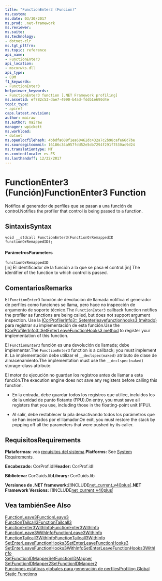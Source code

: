 ```yaml
---
title: "FunctionEnter3 (Función)"
ms.custom: 
ms.date: 03/30/2017
ms.prod: .net-framework
ms.reviewer: 
ms.suite: 
ms.technology:
- dotnet-clr
ms.tgt_pltfrm: 
ms.topic: reference
api_name:
- FunctionEnter3
api_location:
- mscorwks.dll
api_type:
- COM
f1_keywords:
- FunctionEnter3
helpviewer_keywords:
- FunctionEnter3 function [.NET Framework profiling]
ms.assetid: ef782c53-dae7-4990-b4ad-fddb1e690d4e
topic_type:
- apiref
caps.latest.revision: 
author: mairaw
ms.author: mairaw
manager: wpickett
ms.workload:
- dotnet
ms.openlocfilehash: 4bbdfa608f1ea60462dc432a7c2b98cafe66d7be
ms.sourcegitcommit: 16186c34a957fdd52e5db7294f291f7530ac9d24
ms.translationtype: MT
ms.contentlocale: es-ES
ms.lasthandoff: 12/22/2017
---
```

# <a name="functionenter3-function"></a><span data-ttu-id="96c50-102">FunctionEnter3 (Función)</span><span class="sxs-lookup"><span data-stu-id="96c50-102">FunctionEnter3 Function</span></span>
<span data-ttu-id="96c50-103">Notifica al generador de perfiles que se pasan a una función de control.</span><span class="sxs-lookup"><span data-stu-id="96c50-103">Notifies the profiler that control is being passed to a function.</span></span>  
  
## <a name="syntax"></a><span data-ttu-id="96c50-104">Sintaxis</span><span class="sxs-lookup"><span data-stu-id="96c50-104">Syntax</span></span>  
  
```  
void __stdcall FunctionEnter3(FunctionOrRemappedID functionOrRemappedID);  
```  
  
#### <a name="parameters"></a><span data-ttu-id="96c50-105">Parámetros</span><span class="sxs-lookup"><span data-stu-id="96c50-105">Parameters</span></span>  
 `functionOrRemappedID`  
 <span data-ttu-id="96c50-106">[in] El identificador de la función a la que se pasa el control.</span><span class="sxs-lookup"><span data-stu-id="96c50-106">[in] The identifier of the function to which control is passed.</span></span>  
  
## <a name="remarks"></a><span data-ttu-id="96c50-107">Comentarios</span><span class="sxs-lookup"><span data-stu-id="96c50-107">Remarks</span></span>  
 <span data-ttu-id="96c50-108">El `FunctionEnter3` función de devolución de llamada notifica el generador de perfiles como funciones se llama, pero hace no inspección de argumento de soporte técnico.</span><span class="sxs-lookup"><span data-stu-id="96c50-108">The `FunctionEnter3` callback function notifies the profiler as functions are being called, but does not support argument inspection.</span></span> <span data-ttu-id="96c50-109">Use la [ICorProfilerInfo3:: Setenterleavefunctionhooks3 (método)](../../../../docs/framework/unmanaged-api/profiling/icorprofilerinfo3-setenterleavefunctionhooks3-method.md) para registrar su implementación de esta función.</span><span class="sxs-lookup"><span data-stu-id="96c50-109">Use the [ICorProfilerInfo3::SetEnterLeaveFunctionHooks3 method](../../../../docs/framework/unmanaged-api/profiling/icorprofilerinfo3-setenterleavefunctionhooks3-method.md) to register your implementation of this function.</span></span>  
  
 <span data-ttu-id="96c50-110">El `FunctionEnter3` función es una devolución de llamada; debe implementar.</span><span class="sxs-lookup"><span data-stu-id="96c50-110">The `FunctionEnter3` function is a callback; you must implement it.</span></span> <span data-ttu-id="96c50-111">La implementación debe utilizar el `__declspec(naked)` atributo de clase de almacenamiento.</span><span class="sxs-lookup"><span data-stu-id="96c50-111">The implementation must use the `__declspec(naked)` storage-class attribute.</span></span>  
  
 <span data-ttu-id="96c50-112">El motor de ejecución no guardan los registros antes de llamar a esta función.</span><span class="sxs-lookup"><span data-stu-id="96c50-112">The execution engine does not save any registers before calling this function.</span></span>  
  
-   <span data-ttu-id="96c50-113">En la entrada, debe guardar todos los registros que utilice, incluidos los de la unidad de punto flotante (FPU).</span><span class="sxs-lookup"><span data-stu-id="96c50-113">On entry, you must save all registers that you use, including those in the floating-point unit (FPU).</span></span>  
  
-   <span data-ttu-id="96c50-114">Al salir, debe restablecer la pila desactivando todos los parámetros que se han insertados por el llamador.</span><span class="sxs-lookup"><span data-stu-id="96c50-114">On exit, you must restore the stack by popping off all the parameters that were pushed by its caller.</span></span>  
  
## <a name="requirements"></a><span data-ttu-id="96c50-115">Requisitos</span><span class="sxs-lookup"><span data-stu-id="96c50-115">Requirements</span></span>  
 <span data-ttu-id="96c50-116">**Plataformas:** vea [requisitos del sistema](../../../../docs/framework/get-started/system-requirements.md).</span><span class="sxs-lookup"><span data-stu-id="96c50-116">**Platforms:** See [System Requirements](../../../../docs/framework/get-started/system-requirements.md).</span></span>  
  
 <span data-ttu-id="96c50-117">**Encabezado:** CorProf.idl</span><span class="sxs-lookup"><span data-stu-id="96c50-117">**Header:** CorProf.idl</span></span>  
  
 <span data-ttu-id="96c50-118">**Biblioteca:** CorGuids.lib</span><span class="sxs-lookup"><span data-stu-id="96c50-118">**Library:** CorGuids.lib</span></span>  
  
 <span data-ttu-id="96c50-119">**Versiones de .NET framework:**[!INCLUDE[net_current_v40plus](../../../../includes/net-current-v40plus-md.md)]</span><span class="sxs-lookup"><span data-stu-id="96c50-119">**.NET Framework Versions:** [!INCLUDE[net_current_v40plus](../../../../includes/net-current-v40plus-md.md)]</span></span>  
  
## <a name="see-also"></a><span data-ttu-id="96c50-120">Vea también</span><span class="sxs-lookup"><span data-stu-id="96c50-120">See Also</span></span>  
 [<span data-ttu-id="96c50-121">FunctionLeave3</span><span class="sxs-lookup"><span data-stu-id="96c50-121">FunctionLeave3</span></span>](../../../../docs/framework/unmanaged-api/profiling/functionleave3-function.md)  
 [<span data-ttu-id="96c50-122">FunctionTailcall3</span><span class="sxs-lookup"><span data-stu-id="96c50-122">FunctionTailcall3</span></span>](../../../../docs/framework/unmanaged-api/profiling/functiontailcall3-function.md)  
 [<span data-ttu-id="96c50-123">FunctionEnter3WithInfo</span><span class="sxs-lookup"><span data-stu-id="96c50-123">FunctionEnter3WithInfo</span></span>](../../../../docs/framework/unmanaged-api/profiling/functionenter3withinfo-function.md)  
 [<span data-ttu-id="96c50-124">FunctionLeave3WithInfo</span><span class="sxs-lookup"><span data-stu-id="96c50-124">FunctionLeave3WithInfo</span></span>](../../../../docs/framework/unmanaged-api/profiling/functionleave3withinfo-function.md)  
 [<span data-ttu-id="96c50-125">FunctionTailcall3WithInfo</span><span class="sxs-lookup"><span data-stu-id="96c50-125">FunctionTailcall3WithInfo</span></span>](../../../../docs/framework/unmanaged-api/profiling/functiontailcall3withinfo-function.md)  
 [<span data-ttu-id="96c50-126">SetEnterLeaveFunctionHooks3</span><span class="sxs-lookup"><span data-stu-id="96c50-126">SetEnterLeaveFunctionHooks3</span></span>](../../../../docs/framework/unmanaged-api/profiling/icorprofilerinfo3-setenterleavefunctionhooks3-method.md)  
 [<span data-ttu-id="96c50-127">SetEnterLeaveFunctionHooks3WithInfo</span><span class="sxs-lookup"><span data-stu-id="96c50-127">SetEnterLeaveFunctionHooks3WithInfo</span></span>](../../../../docs/framework/unmanaged-api/profiling/icorprofilerinfo3-setenterleavefunctionhooks3withinfo-method.md)  
 [<span data-ttu-id="96c50-128">SetFunctionIDMapper</span><span class="sxs-lookup"><span data-stu-id="96c50-128">SetFunctionIDMapper</span></span>](../../../../docs/framework/unmanaged-api/profiling/icorprofilerinfo-setfunctionidmapper-method.md)  
 [<span data-ttu-id="96c50-129">SetFunctionIDMapper2</span><span class="sxs-lookup"><span data-stu-id="96c50-129">SetFunctionIDMapper2</span></span>](../../../../docs/framework/unmanaged-api/profiling/icorprofilerinfo3-setfunctionidmapper2-method.md)  
 [<span data-ttu-id="96c50-130">Funciones estáticas globales para generación de perfiles</span><span class="sxs-lookup"><span data-stu-id="96c50-130">Profiling Global Static Functions</span></span>](../../../../docs/framework/unmanaged-api/profiling/profiling-global-static-functions.md)
